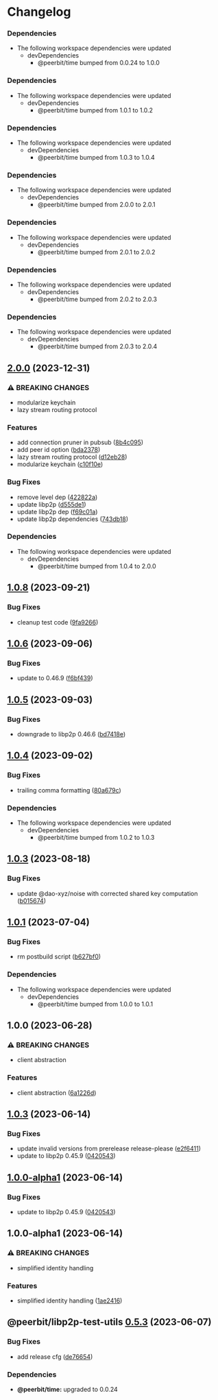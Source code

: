 # Changelog

### Dependencies

* The following workspace dependencies were updated
  * devDependencies
    * @peerbit/time bumped from 0.0.24 to 1.0.0

### Dependencies

* The following workspace dependencies were updated
  * devDependencies
    * @peerbit/time bumped from 1.0.1 to 1.0.2

### Dependencies

* The following workspace dependencies were updated
  * devDependencies
    * @peerbit/time bumped from 1.0.3 to 1.0.4

### Dependencies

* The following workspace dependencies were updated
  * devDependencies
    * @peerbit/time bumped from 2.0.0 to 2.0.1

### Dependencies

* The following workspace dependencies were updated
  * devDependencies
    * @peerbit/time bumped from 2.0.1 to 2.0.2

### Dependencies

* The following workspace dependencies were updated
  * devDependencies
    * @peerbit/time bumped from 2.0.2 to 2.0.3

### Dependencies

* The following workspace dependencies were updated
  * devDependencies
    * @peerbit/time bumped from 2.0.3 to 2.0.4

## [2.0.0](https://github.com/dao-xyz/peerbit/compare/libp2p-test-utils-v1.0.8...libp2p-test-utils-v2.0.0) (2023-12-31)


### ⚠ BREAKING CHANGES

* modularize keychain
* lazy stream routing protocol

### Features

* add connection pruner in pubsub ([8b4c095](https://github.com/dao-xyz/peerbit/commit/8b4c095b6073ebb454be3370420d372ab77dcaf9))
* add peer id option ([bda2378](https://github.com/dao-xyz/peerbit/commit/bda23789522b38e80aae30fb607f4e0fed41073c))
* lazy stream routing protocol ([d12eb28](https://github.com/dao-xyz/peerbit/commit/d12eb2843b46c33fcbda5c97422cb263ab9f79a0))
* modularize keychain ([c10f10e](https://github.com/dao-xyz/peerbit/commit/c10f10e0beb58e38fa95d465962f43ab1aee75ef))


### Bug Fixes

* remove level dep ([422822a](https://github.com/dao-xyz/peerbit/commit/422822a8c6a7b6f2ed0ceea53680833b4f81b758))
* update libp2p ([d555de1](https://github.com/dao-xyz/peerbit/commit/d555de1e3c3f306277cb1cdc22b69a9c3ffd3f86))
* update libp2p dep ([f69c01a](https://github.com/dao-xyz/peerbit/commit/f69c01aeae10c6712eed0154fc3094c0af0108c2))
* update libp2p dependencies ([743db18](https://github.com/dao-xyz/peerbit/commit/743db18839de3e09904b50384aa389a4b660fe06))


### Dependencies

* The following workspace dependencies were updated
  * devDependencies
    * @peerbit/time bumped from 1.0.4 to 2.0.0

## [1.0.8](https://github.com/dao-xyz/peerbit/compare/libp2p-test-utils-v1.0.7...libp2p-test-utils-v1.0.8) (2023-09-21)


### Bug Fixes

* cleanup test code ([9fa9266](https://github.com/dao-xyz/peerbit/commit/9fa9266eb423083b5e81b7a492ef3c6ca990366f))

## [1.0.6](https://github.com/dao-xyz/peerbit/compare/libp2p-test-utils-v1.0.5...libp2p-test-utils-v1.0.6) (2023-09-06)


### Bug Fixes

* update to 0.46.9 ([f6bf439](https://github.com/dao-xyz/peerbit/commit/f6bf4398e4caf7472cdfa4296990d0518c295e4c))

## [1.0.5](https://github.com/dao-xyz/peerbit/compare/libp2p-test-utils-v1.0.4...libp2p-test-utils-v1.0.5) (2023-09-03)


### Bug Fixes

* downgrade to libp2p 0.46.6 ([bd7418e](https://github.com/dao-xyz/peerbit/commit/bd7418e0f36867ea5995abde98ecfd3880ccfaaf))

## [1.0.4](https://github.com/dao-xyz/peerbit/compare/libp2p-test-utils-v1.0.3...libp2p-test-utils-v1.0.4) (2023-09-02)


### Bug Fixes

* trailing comma formatting ([80a679c](https://github.com/dao-xyz/peerbit/commit/80a679c0dc0e7c8ac01538cb11458299fdb334d5))


### Dependencies

* The following workspace dependencies were updated
  * devDependencies
    * @peerbit/time bumped from 1.0.2 to 1.0.3

## [1.0.3](https://github.com/dao-xyz/peerbit/compare/libp2p-test-utils-v1.0.2...libp2p-test-utils-v1.0.3) (2023-08-18)


### Bug Fixes

* update @dao-xyz/noise with corrected shared key computation ([b015674](https://github.com/dao-xyz/peerbit/commit/b015674fee599caa3ae75129ffb29f36a5163dcd))

## [1.0.1](https://github.com/dao-xyz/peerbit/compare/libp2p-test-utils-v1.0.0...libp2p-test-utils-v1.0.1) (2023-07-04)


### Bug Fixes

* rm postbuild script ([b627bf0](https://github.com/dao-xyz/peerbit/commit/b627bf0dcdb99d24ac8c9055586e72ea2d174fcc))


### Dependencies

* The following workspace dependencies were updated
  * devDependencies
    * @peerbit/time bumped from 1.0.0 to 1.0.1

## 1.0.0 (2023-06-28)


### ⚠ BREAKING CHANGES

* client abstraction

### Features

* client abstraction ([6a1226d](https://github.com/dao-xyz/peerbit/commit/6a1226d4f8fc6deb167bff86cf7bdd6227c01a6b))

## [1.0.3](https://github.com/dao-xyz/peerbit/compare/libp2p-test-utils-v1.0.0-alpha1...libp2p-test-utils-v1.0.3) (2023-06-14)


### Bug Fixes

* update invalid versions from prerelease release-please ([e2f6411](https://github.com/dao-xyz/peerbit/commit/e2f6411d46edf6d36723ca1ea81d1e55a09d3cd4))
* update to libp2p 0.45.9 ([0420543](https://github.com/dao-xyz/peerbit/commit/0420543084d82ab08084894f24c1dff340ba6c9b))

## [1.0.0-alpha1](https://github.com/dao-xyz/peerbit/compare/libp2p-test-utils-v1.0.0-alpha1...libp2p-test-utils-v1.0.0-alpha1) (2023-06-14)


### Bug Fixes

* update to libp2p 0.45.9 ([0420543](https://github.com/dao-xyz/peerbit/commit/0420543084d82ab08084894f24c1dff340ba6c9b))

## 1.0.0-alpha1 (2023-06-14)


### ⚠ BREAKING CHANGES

* simplified identity handling

### Features

* simplified identity handling ([1ae2416](https://github.com/dao-xyz/peerbit/commit/1ae24168a5c8629b8f9d1c57eceed6abd4a15020))

## @peerbit/libp2p-test-utils [0.5.3](https://github.com/dao-xyz/peerbit/compare/@peerbit/libp2p-test-utils@0.5.2...@peerbit/libp2p-test-utils@0.5.3) (2023-06-07)


### Bug Fixes

* add release cfg ([de76654](https://github.com/dao-xyz/peerbit/commit/de766548f8106804d319e8b51e9607f2a3f60726))





### Dependencies

* **@peerbit/time:** upgraded to 0.0.24
